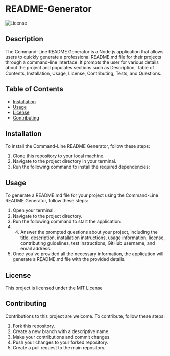 # README-Generator
 
![License](https://img.shields.io/badge/license-MIT-brightgreen)

## Description
The Command-Line README Generator is a Node.js application that allows users to quickly generate a professional README.md file for their projects through a command-line interface. It prompts the user for various details about the project and populates sections such as Description, Table of Contents, Installation, Usage, License, Contributing, Tests, and Questions.

## Table of Contents
* [Installation](#installation)
* [Usage](#usage)
* [License](#license)
* [Contributing](#contributing)


## Installation
To install the Command-Line README Generator, follow these steps:

1. Clone this repository to your local machine.
2. Navigate to the project directory in your terminal.
3. Run the following command to install the required dependencies:

## Usage
To generate a README.md file for your project using the Command-Line README Generator, follow these steps:

1. Open your terminal.
2. Navigate to the project directory.
3. Run the following command to start the application:
4. 4. Answer the prompted questions about your project, including the title, description, installation instructions, usage information, license, contributing guidelines, test instructions, GitHub username, and email address.
5. Once you've provided all the necessary information, the application will generate a README.md file with the provided details.

## License
This project is licensed under the MIT License

## Contributing
Contributions to this project are welcome. To contribute, follow these steps:

1. Fork this repository.
2. Create a new branch with a descriptive name.
3. Make your contributions and commit changes.
4. Push your changes to your forked repository.
5. Create a pull request to the main repository.

